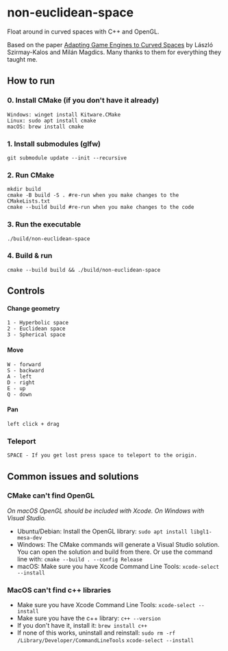 # non-euclidean-space

Float around in curved spaces with C++ and OpenGL.

Based on the paper [Adapting Game Engines to Curved Spaces](https://link.springer.com/article/10.1007/s00371-021-02303-2) by László Szirmay-Kalos and Milán Magdics. Many thanks to them for everything they taught me.

## How to run

### 0. Install CMake (if you don't have it already)

    Windows: winget install Kitware.CMake
    Linux: sudo apt install cmake
    macOS: brew install cmake

### 1. Install submodules (glfw)

    git submodule update --init --recursive


### 2. Run CMake

    mkdir build
    cmake -B build -S . #re-run when you make changes to the CMakeLists.txt
    cmake --build build #re-run when you make changes to the code


### 3. Run the executable

    ./build/non-euclidean-space

### 4. Build & run

    cmake --build build && ./build/non-euclidean-space


## Controls
#### Change geometry
    1 - Hyperbolic space
    2 - Euclidean space
    3 - Spherical space
#### Move
    W - forward
    S - backward
    A - left
    D - right
    E - up
    Q - down
#### Pan
    left click + drag
### Teleport
    SPACE - If you get lost press space to teleport to the origin.

## Common issues and solutions

### CMake can't find OpenGL

_On macOS OpenGL should be included with Xcode. On Windows with Visual Studio._ 
- Ubuntu/Debian:
    Install the OpenGL library:
    `sudo apt install libgl1-mesa-dev`
- Windows:
    The CMake commands will generate a Visual Studio solution. You can open the solution and build from there.
    Or use the command line with:
    `cmake --build . --config Release`
- macOS:
    Make sure you have Xcode Command Line Tools:
    `xcode-select --install`

### MacOS can't find c++ libraries
- Make sure you have Xcode Command Line Tools:
    `xcode-select --install`
- Make sure you have the c++ library:
    `c++ --version`
- If you don't have it, install it:
    `brew install c++`
- If none of this works, uninstall and reinstall:
    `sudo rm -rf /Library/Developer/CommandLineTools`
    `xcode-select --install`
